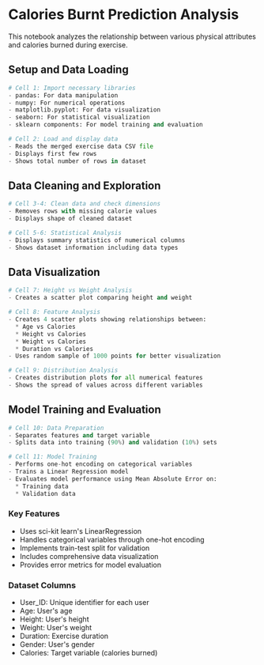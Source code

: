 # Calories Burnt Prediction Analysis

This notebook analyzes the relationship between various physical attributes and calories burned during exercise.

## Setup and Data Loading
```python
# Cell 1: Import necessary libraries
- pandas: For data manipulation
- numpy: For numerical operations
- matplotlib.pyplot: For data visualization
- seaborn: For statistical visualization
- sklearn components: For model training and evaluation
```

```python
# Cell 2: Load and display data
- Reads the merged exercise data CSV file
- Displays first few rows
- Shows total number of rows in dataset
```

## Data Cleaning and Exploration
```python
# Cell 3-4: Clean data and check dimensions
- Removes rows with missing calorie values
- Displays shape of cleaned dataset
```

```python
# Cell 5-6: Statistical Analysis
- Displays summary statistics of numerical columns
- Shows dataset information including data types
```

## Data Visualization
```python
# Cell 7: Height vs Weight Analysis
- Creates a scatter plot comparing height and weight
```

```python
# Cell 8: Feature Analysis
- Creates 4 scatter plots showing relationships between:
  * Age vs Calories
  * Height vs Calories
  * Weight vs Calories
  * Duration vs Calories
- Uses random sample of 1000 points for better visualization
```

```python
# Cell 9: Distribution Analysis
- Creates distribution plots for all numerical features
- Shows the spread of values across different variables
```

## Model Training and Evaluation
```python
# Cell 10: Data Preparation
- Separates features and target variable
- Splits data into training (90%) and validation (10%) sets
```

```python
# Cell 11: Model Training
- Performs one-hot encoding on categorical variables
- Trains a Linear Regression model
- Evaluates model performance using Mean Absolute Error on:
  * Training data
  * Validation data
```

### Key Features
- Uses sci-kit learn's LinearRegression
- Handles categorical variables through one-hot encoding
- Implements train-test split for validation
- Includes comprehensive data visualization
- Provides error metrics for model evaluation

### Dataset Columns
- User_ID: Unique identifier for each user
- Age: User's age
- Height: User's height
- Weight: User's weight
- Duration: Exercise duration
- Gender: User's gender
- Calories: Target variable (calories burned)